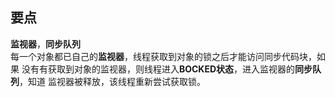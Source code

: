 ## 要点  
**监视器**，**同步队列**   
每一个对象都已自己的**监视器**，线程获取到对象的锁之后才能访问同步代码块，如果 
没有有获取到对象的监视器，则线程进入**BOCKED状态**，进入监视器的**同步队列**，知道
监视器被释放，该线程重新尝试获取锁。